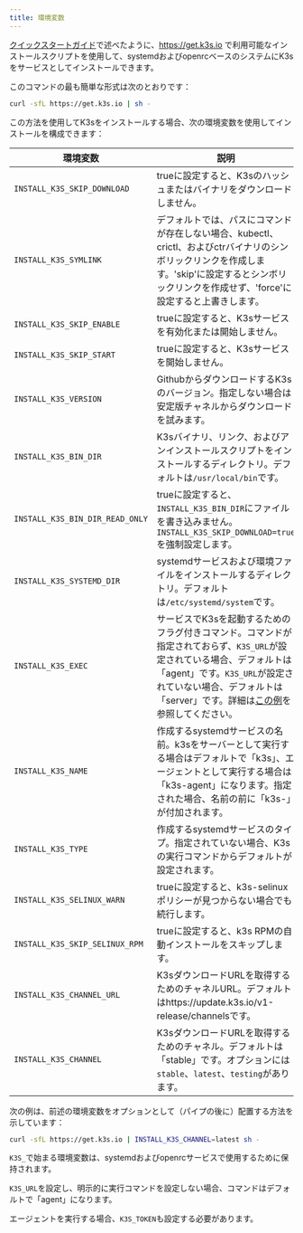 ```yaml
---
title: 環境変数
---
```


[クイックスタートガイド](../quick-start.md)で述べたように、https://get.k3s.io で利用可能なインストールスクリプトを使用して、systemdおよびopenrcベースのシステムにK3sをサービスとしてインストールできます。

このコマンドの最も簡単な形式は次のとおりです：

```bash
curl -sfL https://get.k3s.io | sh -
```

この方法を使用してK3sをインストールする場合、次の環境変数を使用してインストールを構成できます：

| 環境変数 | 説明 |
|-----------------------------|---------------------------------------------|
| `INSTALL_K3S_SKIP_DOWNLOAD` | trueに設定すると、K3sのハッシュまたはバイナリをダウンロードしません。 |
| `INSTALL_K3S_SYMLINK` | デフォルトでは、パスにコマンドが存在しない場合、kubectl、crictl、およびctrバイナリのシンボリックリンクを作成します。'skip'に設定するとシンボリックリンクを作成せず、'force'に設定すると上書きします。 |
| `INSTALL_K3S_SKIP_ENABLE` | trueに設定すると、K3sサービスを有効化または開始しません。 |
| `INSTALL_K3S_SKIP_START` | trueに設定すると、K3sサービスを開始しません。 |
| `INSTALL_K3S_VERSION` | GithubからダウンロードするK3sのバージョン。指定しない場合は安定版チャネルからダウンロードを試みます。 |
| `INSTALL_K3S_BIN_DIR` | K3sバイナリ、リンク、およびアンインストールスクリプトをインストールするディレクトリ。デフォルトは`/usr/local/bin`です。 |
| `INSTALL_K3S_BIN_DIR_READ_ONLY` | trueに設定すると、`INSTALL_K3S_BIN_DIR`にファイルを書き込みません。`INSTALL_K3S_SKIP_DOWNLOAD=true`を強制設定します。 |
| `INSTALL_K3S_SYSTEMD_DIR` | systemdサービスおよび環境ファイルをインストールするディレクトリ。デフォルトは`/etc/systemd/system`です。 |
| `INSTALL_K3S_EXEC` | サービスでK3sを起動するためのフラグ付きコマンド。コマンドが指定されておらず、`K3S_URL`が設定されている場合、デフォルトは「agent」です。`K3S_URL`が設定されていない場合、デフォルトは「server」です。詳細は[この例](../installation/configuration.md#configuration-with-install-script)を参照してください。 |
| `INSTALL_K3S_NAME` | 作成するsystemdサービスの名前。k3sをサーバーとして実行する場合はデフォルトで「k3s」、エージェントとして実行する場合は「k3s-agent」になります。指定された場合、名前の前に「k3s-」が付加されます。 |
| `INSTALL_K3S_TYPE` | 作成するsystemdサービスのタイプ。指定されていない場合、K3sの実行コマンドからデフォルトが設定されます。 |
| `INSTALL_K3S_SELINUX_WARN` | trueに設定すると、k3s-selinuxポリシーが見つからない場合でも続行します。 |
| `INSTALL_K3S_SKIP_SELINUX_RPM` | trueに設定すると、k3s RPMの自動インストールをスキップします。 |
| `INSTALL_K3S_CHANNEL_URL` | K3sダウンロードURLを取得するためのチャネルURL。デフォルトはhttps://update.k3s.io/v1-release/channelsです。 |
| `INSTALL_K3S_CHANNEL` | K3sダウンロードURLを取得するためのチャネル。デフォルトは「stable」です。オプションには`stable`、`latest`、`testing`があります。 |

次の例は、前述の環境変数をオプションとして（パイプの後に）配置する方法を示しています：

```bash
curl -sfL https://get.k3s.io | INSTALL_K3S_CHANNEL=latest sh -
```

`K3S_`で始まる環境変数は、systemdおよびopenrcサービスで使用するために保持されます。

`K3S_URL`を設定し、明示的に実行コマンドを設定しない場合、コマンドはデフォルトで「agent」になります。

エージェントを実行する場合、`K3S_TOKEN`も設定する必要があります。
